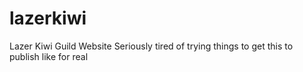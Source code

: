# lazerkiwi
Lazer Kiwi Guild Website
Seriously tired of trying things to get this to publish like for real
